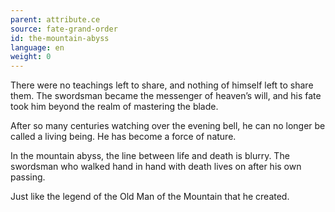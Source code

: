 ```yaml
---
parent: attribute.ce
source: fate-grand-order
id: the-mountain-abyss
language: en
weight: 0
---
```


There were no teachings left to share, and nothing of himself left to share them.
The swordsman became the messenger of heaven’s will, and his fate took him beyond the realm of mastering the blade.

After so many centuries watching over the evening bell, he can no longer be called a living being. He has become a force of nature.

In the mountain abyss, the line between life and death is blurry.
The swordsman who walked hand in hand with death lives on after his own passing.

Just like the legend of the Old Man of the Mountain that he created.
